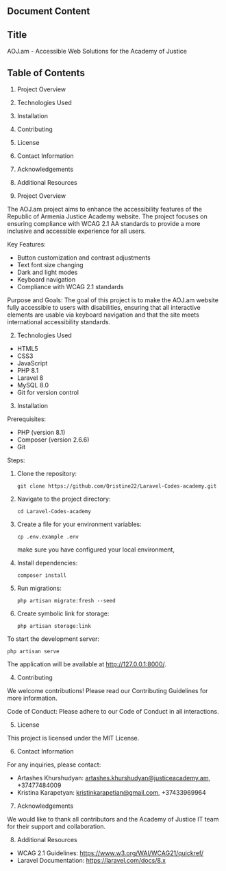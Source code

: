 ## Document Content

## Title

AOJ.am - Accessible Web Solutions for the Academy of Justice


## Table of Contents

1. Project Overview
2. Technologies Used
3. Installation
4. Contributing
5. License
6. Contact Information
7. Acknowledgements
8. Additional Resources


1. Project Overview

The AOJ.am project aims to enhance the accessibility features of the Republic of Armenia Justice Academy website. The project focuses on ensuring compliance with WCAG 2.1 AA standards to provide a more inclusive and accessible experience for all users.

Key Features:
- Button customization and contrast adjustments
- Text font size changing
- Dark and light modes
- Keyboard navigation
- Compliance with WCAG 2.1 standards

Purpose and Goals:
The goal of this project is to make the AOJ.am website fully accessible to users with disabilities, ensuring that all interactive elements are usable via keyboard navigation and that the site meets international accessibility standards.

2. Technologies Used

- HTML5
- CSS3
- JavaScript
- PHP 8.1
- Laravel 8
- MySQL 8.0
- Git for version control

3. Installation

Prerequisites:
- PHP (version 8.1)
- Composer (version 2.6.6)
- Git

Steps:
1. Clone the repository:
   ```
   git clone https://github.com/Qristine22/Laravel-Codes-academy.git
   ```

2. Navigate to the project directory:
   ```
   cd Laravel-Codes-academy
   ```

3. Create a file for your environment variables:
   ```
   cp .env.example .env
   ```
   make sure you have configured your local environment,

4. Install dependencies:
   ```
   composer install
   ```

5. Run migrations:
   ```
   php artisan migrate:fresh --seed
   ```

6. Create symbolic link for storage:
   ```
   php artisan storage:link
   ```
   
To start the development server:

   ```
   php artisan serve
   ```

The application will be available at http://127.0.0.1:8000/.

4. Contributing

We welcome contributions! Please read our Contributing Guidelines for more information.

Code of Conduct:
Please adhere to our Code of Conduct in all interactions.

5. License

This project is licensed under the MIT License.


6. Contact Information

For any inquiries, please contact:
- Artashes Khurshudyan: artashes.khurshudyan@justiceacademy.am, +37477484009
- Kristina Karapetyan: kristinkarapetian@gmail.com, +37433969964


7. Acknowledgements

We would like to thank all contributors and the Academy of Justice IT team for their support and collaboration.


8. Additional Resources

- WCAG 2.1 Guidelines: https://www.w3.org/WAI/WCAG21/quickref/
- Laravel Documentation: https://laravel.com/docs/8.x

